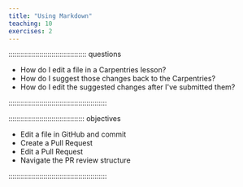 ```yaml
---
title: "Using Markdown"
teaching: 10
exercises: 2
---
```


:::::::::::::::::::::::::::::::::::::: questions 

- How do I edit a file in a Carpentries lesson?
- How do I suggest those changes back to the Carpentries?
- How do I edit the suggested changes after I've submitted them?

::::::::::::::::::::::::::::::::::::::::::::::::

::::::::::::::::::::::::::::::::::::: objectives

- Edit a file in GitHub and commit
- Create a Pull Request
- Edit a Pull Request
- Navigate the PR review structure

::::::::::::::::::::::::::::::::::::::::::::::::

<!--- Outline
7. Instructor shows making the edit to fix, committing, and making a PR
8. Once PR is placed, we discover something that needs to be edited.
9. Instructor edits branch with PR and shows that commit goes into the PR
10. Briefly review structure for PRs and merge to see change in rendered webpage
11. Exercise 2
--> 
